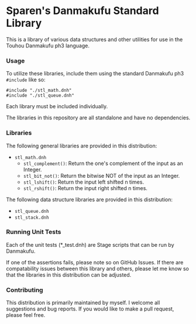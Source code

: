 # Sparen's Danmakufu Standard Library

This is a library of various data structures and other utilities for use in the Touhou Danmakufu ph3 language.

### Usage

To utilize these libraries, include them using the standard Danmakufu ph3 `#include` like so:

```
#include "./stl_math.dnh"
#include "./stl_queue.dnh"
```

Each library must be included individually.

The libraries in this repository are all standalone and have no dependencies.

### Libraries

The following general libraries are provided in this distribution:

* `stl_math.dnh`
    - `stl_complement()`: Return the one's complement of the input as an Integer.
    - `stl_bit_not()`: Return the bitwise NOT of the input as an Integer.
    - `stl_lshift()`: Return the input left shifted n times.
    - `stl_rshift()`: Return the input right shifted n times.

The following data structure libraries are provided in this distribution:

* `stl_queue.dnh`
* `stl_stack.dnh`

### Running Unit Tests

Each of the unit tests (*_test.dnh) are Stage scripts that can be run by Danmakufu.

If one of the assertions fails, please note so on GitHub Issues. If there are compatability issues between this library and others, please let me know so that the libraries in this distribution can be adjusted.

### Contributing

This distribution is primarily maintained by myself. I welcome all suggestions and bug reports. If you would like to make a pull request, please feel free.
